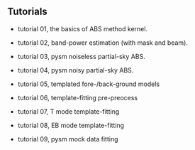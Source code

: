 ## Tutorials

- tutorial 01, the basics of ABS method kernel.
- tutorial 02, band-power estimation (with mask and beam).
- tutorial 03, pysm noiseless partial-sky ABS.
- tutorial 04, pysm noisy partial-sky ABS.

- tutorial 05, templated fore-/back-ground models
- tutorial 06, template-fitting pre-preocess
- tutorial 07, T mode template-fitting
- tutorial 08, EB mode template-fitting
- tutorial 09, pysm mock data fitting
